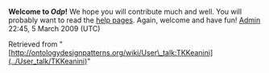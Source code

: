 __Welcome to _Odp_!__ We hope you will contribute much and well. 
You will probably want to read the [help pages](http://ontologydesignpatterns.org/wiki/Help:Contents "Help:Contents"). Again, welcome and have fun! [Admin](../User/ValentinaPresutti "User:ValentinaPresutti") 22:45, 5 March 2009 (UTC)





Retrieved from "[http://ontologydesignpatterns.org/wiki/User\_talk:TKKeanini](../User_talk/TKKeanini)"